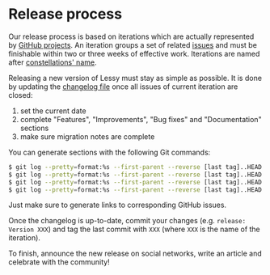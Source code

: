 # Release process

Our release process is based on iterations which are actually represented by
[GitHub projects](https://github.com/marienfressinaud/lessy/projects). An
iteration groups a set of related [issues](https://github.com/marienfressinaud/lessy/issues)
and must be finishable within two or three weeks of effective work. Iterations
are named after [constellations' name](https://en.wikipedia.org/wiki/88_modern_constellations).

Releasing a new version of Lessy must stay as simple as possible. It is done by
updating the [changelog file](../CHANGELOG.md) once all issues of current
iteration are closed:

1. set the current date
2. complete "Features", "Improvements", "Bug fixes" and "Documentation"
   sections
3. make sure migration notes are complete

You can generate sections with the following Git commands:

```bash
$ git log --pretty=format:%s --first-parent --reverse [last tag]..HEAD | grep add:
$ git log --pretty=format:%s --first-parent --reverse [last tag]..HEAD | grep imp:
$ git log --pretty=format:%s --first-parent --reverse [last tag]..HEAD | grep fix:
$ git log --pretty=format:%s --first-parent --reverse [last tag]..HEAD | grep doc:
```

Just make sure to generate links to corresponding GitHub issues.

Once the changelog is up-to-date, commit your changes (e.g. `release: Version XXX`)
and tag the last commit with `XXX` (where `XXX` is the name of the iteration).

To finish, announce the new release on social networks, write an article and
celebrate with the community!

